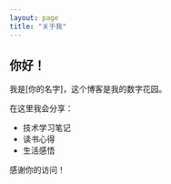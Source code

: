 ```yaml
---
layout: page
title: "关于我"
---
```


## 你好！

我是[你的名字]，这个博客是我的数字花园。

在这里我会分享：
- 技术学习笔记
- 读书心得
- 生活感悟

感谢你的访问！
